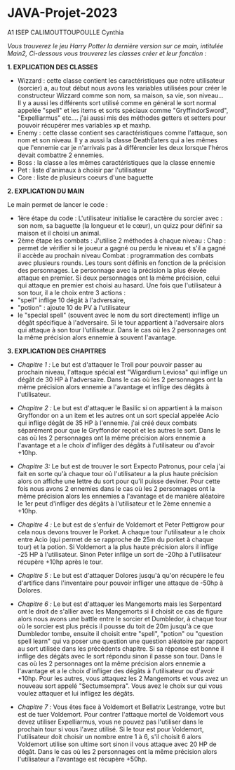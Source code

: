 # JAVA-Projet-2023 
A1 ISEP
CALIMOUTTOUPOULLE Cynthia
 
*Vous trouverez le jeu Harry Potter la dernière version sur ce main, intitulée Main2,
Ci-dessous vous trouverez les classes créer et leur fonction :*
 
**1. EXPLICATION DES CLASSES**

- Wizzard : cette classe contient les caractéristiques que notre utilisateur (sorcier) a, au tout début nous avons les variables utilisées pour créer le constructeur Wizzard comme son nom, sa maison, sa vie, son niveau... Il y a aussi les différents sort utilisé comme en général le sort normal appelée "spell" et les items et sorts spéciaux comme "GryffindorSword", "Expelliarmus" etc.… j'ai aussi mis des méthodes getters et setters pour pouvoir récupérer mes variables xp et maxhp.
-  Enemy : cette classe contient ses caractéristiques comme l'attaque, son nom et son niveau. Il y a aussi la classe DeathEaters qui a les mêmes que l'ennemie car je n'arrivais pas à différencier les deux lorsque l'héros devait combattre 2 ennemies.
- Boss : la classe a les mêmes caractéristiques que la classe ennemie
- Pet : liste d'animaux à choisir par l'utilisateur
- Core : liste de plusieurs coeurs d'une baguette
 
**2. EXPLICATION DU MAIN**

Le main permet de lancer le code :
- 1ère étape du code : L'utilisateur initialise le caractère du sorcier avec : son nom, sa baguette (la longueur et le cœur), un quizz pour définir sa maison et il choisi un animal.
- 2ème étape les combats : J'utilise 2 méthodes à chaque niveau :
Chap :  permet de vérifier si le joueur a gagné ou perdu le niveau et s'il a gagné il accède au prochain niveau
Combat : programmation des combats avec plusieurs rounds. Les tours sont définis en fonction de la précision des personnages. Le personnage avec la précision la plus élevée attaque en premier. Si deux personnages ont la même précision, celui qui attaque en premier est choisi au hasard. Une fois que l'utilisateur à son tour, il a le choix entre 3 actions :
- "spell" inflige 10 dégât à l'adversaire,
- "potion" : ajoute 10 de PV à l'utilisateur 
- le "special spell" (souvent avec le nom du sort directement) inflige un dégât spécifique à l'adversaire. 
Si le tour appartient à l'adversaire alors qui attaque à son tour l'utilisateur. Dans le cas où les 2 personnages ont la même précision alors ennemie à souvent l'avantage.

**3. EXPLICATION DES CHAPITRES**

- *Chapitre 1 :*
Le but est d'attaquer le Troll pour pouvoir passer au prochain niveau, l'attaque spécial est "Wigardium Leviosa" qui inflige un dégât de 30 HP à l'adversaire. Dans le cas où les 2 personnages ont la même précision alors ennemie a l'avantage et inflige des dégâts à l'utilisateur.

- *Chapitre 2 :*
Le but est d'attaquer le Basilic si on appartient à la maison Gryffondor on a un item et les autres ont un sort special appelée Acio qui inflige dégât de 35 HP à l'ennemie. j'ai créé deux combats séparément pour que le Gryffondor reçoit et les autres le sort. Dans le cas où les 2 personnages ont la même précision alors ennemie a l'avantage et a le choix d'infliger des dégâts à l'utilisateur ou d'avoir +10hp.

- *Chapitre 3:*
Le but est de trouver le sort Expecto Patronus, pour cela j'ai fait en sorte qu'à chaque tour où l'utilisateur a la plus haute précision alors on affiche une lettre du sort pour qu'il puisse deviner. Pour cette fois nous avons 2 ennemies dans le cas où les 2 personnages ont la même précision alors les ennemies a l'avantage et de manière aléatoire le 1er peut d'infliger des dégâts à l'utilisateur et le 2ème ennemie a +10hp.

- *Chapitre 4 :*
Le but est de s'enfuir de Voldemort et Peter Pettigrow pour cela nous devons trouver le Porket. A chaque tour l'utilisateur a le choix entre Acio (qui permet de se rapproche de 25m du porket à chaque tour) et la potion. Si Voldemort a la plus haute précision alors il inflige -25 HP à l'utilisateur. Sinon Peter inflige un sort de   -20hp à l'utilisateur récupère +10hp après le tour.

- *Chapitre 5 :*
Le but est d'attaquer Dolores jusqu'à qu'on récupère le feu d'artifice dans l'inventaire pour pouvoir infliger une attaque de -50hp à Dolores.

- *Chapitre 6 :*
Le but est d'attaquer les Mangemorts mais les Serpentard ont le droit de s'allier avec les Mangemorts si il choisit ce cas de figure alors nous avons une battle entre le sorcier et Dumbledor, à chaque tour où le sorcier est plus précis il pousse du toit de 20m jusqu'à ce que Dumbledor tombe, ensuite il choisit entre "spell", "potion" ou "question spell learn" qui va poser une question une question aléatoire par rapport au sort utilisée dans les précédents chapitre. Si sa réponse est bonne il inflige des dégâts avec le sort répondu sinon il passe son tour. Dans le cas où les 2 personnages ont la même précision alors ennemie a l'avantage et a le choix d'infliger des dégâts à l'utilisateur ou d'avoir +10hp.
Pour les autres, vous attaquez les 2 Mangemorts et vous avez un nouveau sort appelé "Sectumsempra". Vous avez le choix sur qui vous voulez attaquer et lui infligez les dégâts.

- *Chapitre 7 :*
Vous êtes face à Voldemort et Bellatrix Lestrange, votre but est de tuer Voldemort. Pour contrer l'attaque mortel de Voldemort vous devez utiliser Expelliarmus, vous ne pouvez pas l'utiliser dans le prochain tour si vous l'avez utilisé. Si le tour est pour Voldemort, l'utilisateur doit choisir un nombre entre 1 à 6, s'il choisit 6 alors Voldemort utilise son ultime sort sinon il vous attaque avec 20 HP de dégât. Dans le cas où les 2 personnages ont la même précision alors l'utilisateur a l'avantage est récupère +50hp.

